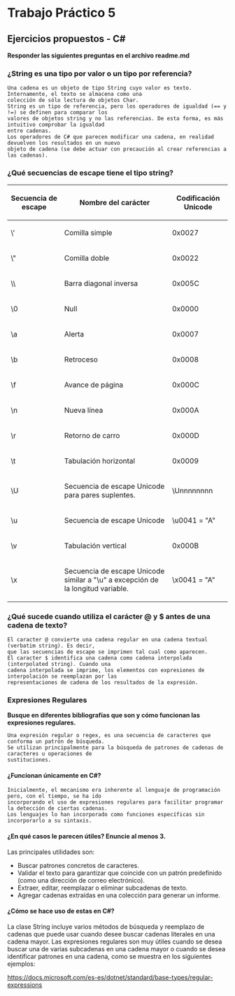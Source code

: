 # Trabajo Práctico 5
## Ejercicios propuestos - C#

**Responder las siguientes preguntas en el archivo readme.md**

### ¿String es una tipo por valor o un tipo por referencia?
    Una cadena es un objeto de tipo String cuyo valor es texto. Internamente, el texto se almacena como una
    colección de sólo lectura de objetos Char.
    String es un tipo de referencia, pero los operadores de igualdad (== y !=) se definen para comparar los
    valores de objetos string y no las referencias. De esta forma, es más intuitivo comprobar la igualdad
    entre cadenas.
    Los operadores de C# que parecen modificar una cadena, en realidad devuelven los resultados en un nuevo
    objeto de cadena (se debe actuar con precaución al crear referencias a las cadenas).
### ¿Qué secuencias de escape tiene el tipo string?
<table>
<colgroup>
<col>
<col>
<col>
</colgroup>
<thead>
<tr>
<th><p>Secuencia de escape</p></th>
<th><p>Nombre del carácter</p></th>
<th><p>Codificación Unicode</p></th>
</tr>
</thead>
<tbody>
<tr>
<td><p>\'</p></td>
<td><p>Comilla simple</p></td>
<td><p>0x0027</p></td>
</tr>
<tr>
<td><p>\"</p></td>
<td><p>Comilla doble</p></td>
<td><p>0x0022</p></td>
</tr>
<tr>
<td><p>\\</p></td>
<td><p>Barra diagonal inversa</p></td>
<td><p>0x005C</p></td>
</tr>
<tr>
<td><p>\0</p></td>
<td><p>Null</p></td>
<td><p>0x0000</p></td>
</tr>
<tr>
<td><p>\a</p></td>
<td><p>Alerta</p></td>
<td><p>0x0007</p></td>
</tr>
<tr>
<td><p>\b</p></td>
<td><p>Retroceso</p></td>
<td><p>0x0008</p></td>
</tr>
<tr>
<td><p>\f</p></td>
<td><p>Avance de página</p></td>
<td><p>0x000C</p></td>
</tr>
<tr>
<td><p>\n</p></td>
<td><p>Nueva línea</p></td>
<td><p>0x000A</p></td>
</tr>
<tr>
<td><p>\r</p></td>
<td><p>Retorno de carro</p></td>
<td><p>0x000D</p></td>
</tr>
<tr>
<td><p>\t</p></td>
<td><p>Tabulación horizontal</p></td>
<td><p>0x0009</p></td>
</tr>
<tr>
<td><p>\U</p></td>
<td><p>Secuencia de escape Unicode para pares suplentes.</p></td>
<td><p>\Unnnnnnnn</p></td>
</tr>
<tr>
<td><p>\u</p></td>
<td><p>Secuencia de escape Unicode</p></td>
<td><p>\u0041 = "A"</p></td>
</tr>
<tr>
<td><p>\v</p></td>
<td><p>Tabulación vertical</p></td>
<td><p>0x000B</p></td>
</tr>
<tr>
<td><p>\x</p></td>
<td><p>Secuencia de escape Unicode similar a "\u" a excepción de la longitud variable.</p></td>
<td><p>\x0041 = "A"</p></td>
</tr>
</tbody>
</table>

### ¿Qué sucede cuando utiliza el carácter @ y $ antes de una cadena de texto?
    El caracter @ convierte una cadena regular en una cadena textual (verbatim string). Es decir, 
    que las secuencias de escape se imprimen tal cual como aparecen.
    El caracter $ identifica una cadena como cadena interpolada (interpolated string). Cuando una
    cadena interpolada se imprime, los elementos con expresiones de interpolación se reemplazan por las
    representaciones de cadena de los resultados de la expresión.

### Expresiones Regulares
**Busque en diferentes bibliografías que son y cómo funcionan las expresiones regulares.**

    Una expresión regular o regex, es una secuencia de caracteres que conforma un patrón de búsqueda.
    Se utilizan principalmente para la búsqueda de patrones de cadenas de caracteres u operaciones de
    sustituciones.
#### ¿Funcionan únicamente en C#?
    Inicialmente, el mecanismo era inherente al lenguaje de programación pero, con el tiempo, se ha ido
    incorporando el uso de expresiones regulares para facilitar programar la detección de ciertas cadenas.
    Los lenguajes lo han incorporado como funciones específicas sin incorporarlo a su sintaxis.
#### ¿En qué casos le parecen útiles? Enuncie al menos 3.
Las principales utilidades son:
+ Buscar patrones concretos de caracteres.
+ Validar el texto para garantizar que coincide con un patrón predefinido (como una dirección de correo electrónico).
+ Extraer, editar, reemplazar o eliminar subcadenas de texto.
+ Agregar cadenas extraídas en una colección para generar un informe.
#### ¿Cómo se hace uso de estas en C#?

La clase String incluye varios métodos de búsqueda y reemplazo de cadenas que puede usar cuando desee buscar cadenas literales en una cadena mayor. Las expresiones regulares son muy útiles cuando se desea buscar una de varias subcadenas en una cadena mayor o cuando se desea identificar patrones en una cadena, como se muestra en los siguientes ejemplos:

https://docs.microsoft.com/es-es/dotnet/standard/base-types/regular-expressions